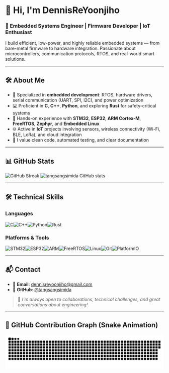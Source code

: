 # 👋 Hi, I'm DennisReYoonjiho

### 🔧 Embedded Systems Engineer | Firmware Developer | IoT Enthusiast

I build efficient, low-power, and highly reliable embedded systems — from bare-metal firmware to hardware integration. Passionate about microcontrollers, communication protocols, RTOS, and real-world smart solutions.

---

## 🛠 About Me

- 🎯 Specialized in **embedded development**: RTOS, hardware drivers, serial communication (UART, SPI, I2C), and power optimization  
- 💻 Proficient in **C**, **C++**, **Python**, and exploring **Rust** for safety-critical systems  
- 📡 Hands-on experience with **STM32**, **ESP32**, **ARM Cortex-M**, **FreeRTOS**, **Zephyr**, and **Embedded Linux**  
- 🌐 Active in **IoT** projects involving sensors, wireless connectivity (Wi-Fi, BLE, LoRa), and cloud integration  
- 🧪 I value clean code, automated testing, and clear documentation

---

## 📊 GitHub Stats

![GitHub Streak](https://github-readme-streak-stats.herokuapp.com/?user=tangsangsimida&theme=gotham&count_private=true) ![tangsangsimida GitHub stats](https://github-readme-stats.vercel.app/api?username=tangsangsimida&show_icons=true&theme=gotham&count_private=true)

---

## 🛠️ Technical Skills

### Languages

![C](https://img.shields.io/badge/C-00599C?style=for-the-badge&logo=c&logoColor=white)![C++](https://img.shields.io/badge/C%2B%2B-00599C?style=for-the-badge&logo=cplusplus&logoColor=white)![Python](https://img.shields.io/badge/Python-3776AB?style=for-the-badge&logo=python&logoColor=white)![Rust](https://img.shields.io/badge/Rust-000000?style=for-the-badge&logo=rust&logoColor=white)

### Platforms & Tools

![STM32](https://img.shields.io/badge/STM32-Black?style=for-the-badge&logo=stmicroelectronics&logoColor=white)![ESP32](https://img.shields.io/badge/ESP32-4CAF50?style=for-the-badge&logo=espressif&logoColor=white)![ARM](https://img.shields.io/badge/ARM-000000?style=for-the-badge&logo=arm&logoColor=white)![FreeRTOS](https://img.shields.io/badge/FreeRTOS-008000?style=for-the-badge&logo=freebsd&logoColor=white)![Linux](https://img.shields.io/badge/Linux-FCC624?style=for-the-badge&logo=linux&logoColor=black)![Git](https://img.shields.io/badge/Git-F05032?style=for-the-badge&logo=git&logoColor=white)![PlatformIO](https://img.shields.io/badge/PlatformIO-000000?style=for-the-badge&logo=platformio&logoColor=white)

---

## 📬 Contact

- 📧 **Email**: [dennisreyoonjiho@gmail.com](mailto:dennisreyoonjiho@gmail.com)
- 🐙 **GitHub**: [@tangsangsimida](https://github.com/tangsangsimida)

> 🔧 *I'm always open to collaborations, technical challenges, and great conversations about engineering!*

---

## 🐍 GitHub Contribution Graph (Snake Animation)

![snake gif](https://raw.githubusercontent.com/tangsangsimida/tangsangsimida/output/github-contribution-grid-snake.svg)
